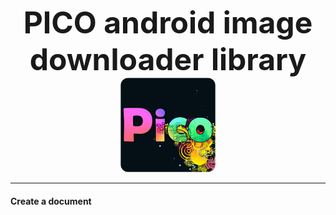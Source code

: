 
<center>
  <p align="center">
    <b>
      <font size="12">PICO android image downloader library</font>
    </b>
    <br>
    <img src="https://raw.githubusercontent.com/alirezaashrafi/pico/master/app/src/main/res/drawable/logo.png" width="30%"/>
  </p>
</center>

___


#### <i class="icon-file"></i> Create a document
